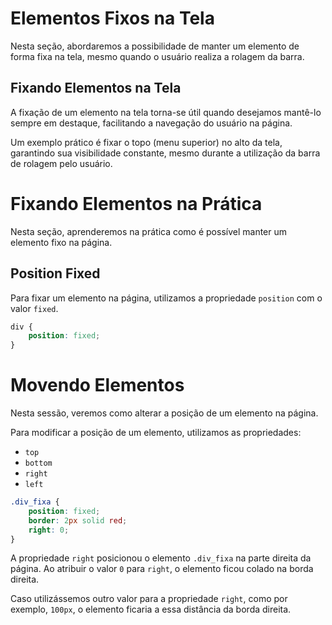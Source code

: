 # Elementos Fixos na Tela

Nesta seção, abordaremos a possibilidade de manter um elemento de forma fixa 
na tela, mesmo quando o usuário realiza a rolagem da barra.

## Fixando Elementos na Tela

A fixação de um elemento na tela torna-se útil quando desejamos mantê-lo 
sempre em destaque, facilitando a navegação do usuário na página.

Um exemplo prático é fixar o topo (menu superior) no alto da tela, garantindo 
sua visibilidade constante, mesmo durante a utilização da barra de rolagem pelo usuário.

# Fixando Elementos na Prática

Nesta seção, aprenderemos na prática como é possível manter um elemento fixo na página.

## Position Fixed

Para fixar um elemento na página, utilizamos a propriedade `position` com o valor `fixed`.

```css
div {
    position: fixed;
}
```

# Movendo Elementos

Nesta sessão, veremos como alterar a posição de um elemento na página.

Para modificar a posição de um elemento, utilizamos as propriedades:

- `top`
- `bottom`
- `right`
- `left`

```css
.div_fixa {
    position: fixed;
    border: 2px solid red;
    right: 0;
}
```

A propriedade `right` posicionou o elemento `.div_fixa` na parte direita da 
página. Ao atribuir o valor `0` para `right`, o elemento ficou colado na borda direita.

Caso utilizássemos outro valor para a propriedade `right`, como por exemplo, 
`100px`, o elemento ficaria a essa distância da borda direita.
